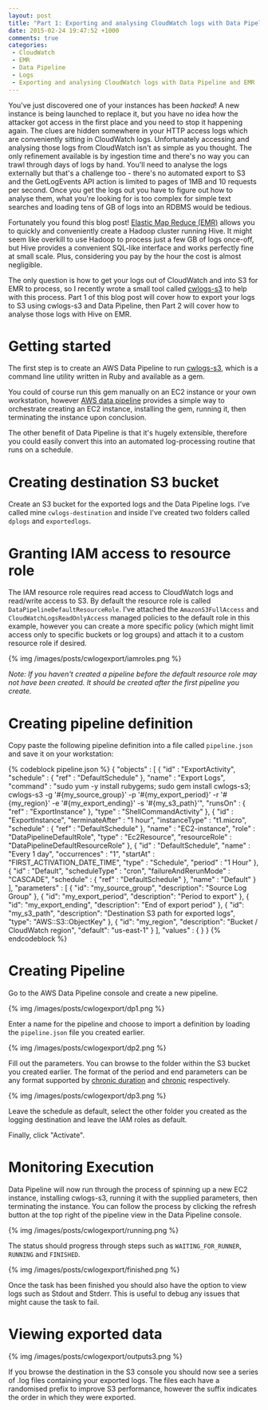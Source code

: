 ```yaml
---
layout: post
title: "Part 1: Exporting and analysing CloudWatch logs with Data Pipeline and EMR"
date: 2015-02-24 19:47:52 +1000
comments: true
categories:
 - CloudWatch
 - EMR
 - Data Pipeline
 - Logs
 - Exporting and analysing CloudWatch logs with Data Pipeline and EMR
---
```


You've just discovered one of your instances has been *hacked*! A new instance is being launched to replace it,
 but you have no idea how the attacker got access in the first place and you need to stop it happening again. The clues
 are hidden somewhere in your HTTP access logs which are conveniently sitting in CloudWatch logs. Unfortunately accessing
 and analysing those logs from CloudWatch isn't as simple as you thought. The only refinement available is by ingestion
 time and there's no way you can trawl through days of logs by hand. You'll need to analyse the logs externally
 but that's a challenge too - there's no automated export to S3 and the GetLogEvents API action is limited to pages of 1MB
 and 10 requests per second. Once you get the logs out you have to figure out how to analyse them, what you're looking for
 is too complex for simple text searches and loading tens of GB of logs into an RDBMS would be tedious.

Fortunately you found this blog post! [Elastic Map Reduce (EMR)](http://aws.amazon.com/elasticmapreduce/) allows you to
quickly and conveniently create a Hadoop cluster running Hive. It might seem like overkill to use Hadoop to process
just a few GB of logs once-off, but Hive provides a convenient SQL-like interface and works perfectly fine at small scale.
Plus, considering you pay by the hour the cost is almost negligible.

The only question is how to get your logs out of CloudWatch and into S3 for EMR to process, so I recently wrote a small
tool called [cwlogs-s3](https://github.com/Tim-B/cwlogs-s3) to help with this process. Part 1 of this blog post will
cover how to export your logs to S3 using cwlogs-s3 and Data Pipeline, then Part 2 will cover how to analyse those
logs with Hive on EMR.

<!-- more -->

# Getting started

The first step is to create an AWS Data Pipeline to run [cwlogs-s3](https://github.com/Tim-B/cwlogs-s3), which is a
command line utility written in Ruby and available as a gem.

You could of course run this gem manually on an EC2 instance or your own workstation, however [AWS data pipeline](http://aws.amazon.com/datapipeline/)
provides a simple way to orchestrate creating an EC2 instance, installing the gem, running it, then terminating the instance
upon conclusion.

The other benefit of Data Pipeline is that it's hugely extensible, therefore you could easily convert this into
an automated log-processing routine that runs on a schedule.

# Creating destination S3 bucket

Create an S3 bucket for the exported logs and the Data Pipeline logs. I've called mine `cwlogs-destination` and inside
 I've created two folders called `dplogs` and `exportedlogs`.

# Granting IAM access to resource role

The IAM resource role requires read access to CloudWatch logs and read/write access to S3. By default the resource role
is called `DataPipelineDefaultResourceRole`. I've attached the `AmazonS3FullAccess` and `CloudWatchLogsReadOnlyAccess`
managed policies to the default role in this example, however you can create a more specific policy (which might limit
access only to specific buckets or log groups) and attach it to a custom resource role if desired.

{% img /images/posts/cwlogexport/iamroles.png %}

*Note: If you haven't created a pipeline before the default resource role may not have been created. It should be created
 after the first pipeline you create.*

# Creating pipeline definition

Copy paste the following pipeline definition into a file called `pipeline.json` and save it on your workstation:

{% codeblock pipeline.json %}
{
  "objects" :  [
    {
      "id" : "ExportActivity",
      "schedule" : { "ref" : "DefaultSchedule" },
      "name" : "Export Logs",
      "command" : "sudo yum -y install rubygems; sudo gem install cwlogs-s3; cwlogs-s3 -g '#{my_source_group}'  -p '#{my_export_period}' -r '#{my_region}' -e '#{my_export_ending}' -s '#{my_s3_path}'",
      "runsOn" : { "ref" : "ExportInstance" },
      "type" : "ShellCommandActivity"
    },
    {
      "id" : "ExportInstance",
      "terminateAfter" : "1 hour",
      "instanceType" : "t1.micro",
      "schedule" : { "ref" : "DefaultSchedule" },
      "name" : "EC2-instance",
      "role" : "DataPipelineDefaultRole",
      "type" : "Ec2Resource",
      "resourceRole" : "DataPipelineDefaultResourceRole"
    },
    {
      "id" : "DefaultSchedule",
      "name" : "Every 1 day",
      "occurrences" : "1",
      "startAt" : "FIRST_ACTIVATION_DATE_TIME",
      "type" : "Schedule",
      "period" : "1 Hour"
    },
    {
      "id" : "Default",
      "scheduleType" : "cron",
      "failureAndRerunMode" : "CASCADE",
      "schedule" : { "ref" : "DefaultSchedule" },
      "name" : "Default"
    }
  ],
  "parameters" :  [
    {
      "id": "my_source_group",
      "description": "Source Log Group"
    },
    {
      "id": "my_export_period",
      "description": "Period to export"
    },
    {
      "id": "my_export_ending",
      "description": "End of export period"
    },
    {
      "id": "my_s3_path",
      "description": "Destination S3 path for exported logs",
      "type": "AWS::S3::ObjectKey"
    },
    {
      "id": "my_region",
      "description": "Bucket / CloudWatch region",
      "default": "us-east-1"
    }
  ],
  "values" : {
  }
}
{% endcodeblock %}

# Creating Pipeline

Go to the AWS Data Pipeline console and create a new pipeline.

{% img /images/posts/cwlogexport/dp1.png %}

Enter a name for the pipeline and choose to import a definition by loading the `pipeline.json` file you created earlier.

{% img /images/posts/cwlogexport/dp2.png %}

Fill out the parameters. You can browse to the folder within the S3 bucket you created earlier. The format of the
 period and end parameters can be any format supported by [chronic duration](https://github.com/hpoydar/chronic_duration)
 and [chronic](https://github.com/mojombo/chronic) respectively.

{% img /images/posts/cwlogexport/dp3.png %}

Leave the schedule as default, select the other folder you created as the logging destination and leave the IAM roles
as default.

Finally, click "Activate".

# Monitoring Execution

Data Pipeline will now run through the process of spinning up a new EC2 instance, installing cwlogs-s3, running
it with the supplied parameters, then terminating the instance. You can follow the process by clicking the refresh
button at the top right of the pipeline view in the Data Pipeline console.

{% img /images/posts/cwlogexport/running.png %}

The status should progress through steps such as `WAITING_FOR_RUNNER`, `RUNNING` and `FINISHED`.

{% img /images/posts/cwlogexport/finished.png %}

Once the task has been finished you should also have the option to view logs such as Stdout and Stderr. This is useful
to debug any issues that might cause the task to fail.

# Viewing exported data

{% img /images/posts/cwlogexport/outputs3.png %}

If you browse the destination in the S3 console you should now see a series of .log files containing your exported
logs. The files each have a randomised prefix to improve S3 performance, however the suffix indicates the order
 in which they were exported.






